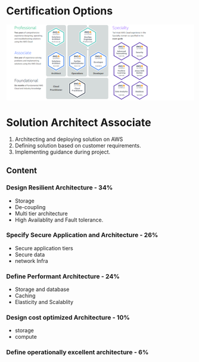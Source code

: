 # Certification Options
<img src="https://github.com/Mayank-Mehta/AWS-CSA-Associate/blob/master/Certification_options.PNG">

# Solution Architect Associate

1. Architecting and deploying solution on AWS
2. Defining solution based on customer requirements.
3. Implementing guidance during project.

## Content
 ### Design Resilient Architecture - 34% 
  - Storage
  - De-coupling
  - Multi tier architecture
  - High Availablity and Fault tolerance.
 
 ### Specify Secure Application and Architecture - 26%  
  - Secure application tiers  
  - Secure data  
  - network Infra  
  
### Define Performant Architecture - 24%
  - Storage and database
  - Caching
  - Elasticity and Scalablity

 ### Design cost optimized Architecture - 10%
  - storage
  - compute

### Define operationally excellent architecture - 6%
  
  
